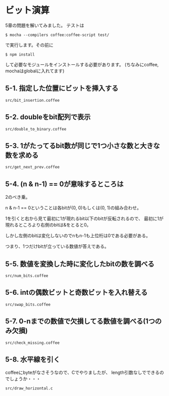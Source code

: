 # ビット演算

5章の問題を解いてみました。
テストは

`$ mocha --compilers coffee:coffee-script test/`

で実行します。その前に

`$ npm install`

して必要なモジュールをインストールする必要があります。
(ちなみにcoffee, mochaはglobalに入れてます)

## 5-1. 指定した位置にビットを挿入する

`src/bit_insertion.coffee`

## 5-2. doubleをbit配列で表示

`src/double_to_binary.coffee`


## 5-3. 1がたってるbit数が同じで1つ小さな数と大きな数を求める

`src/get_next_prev.coffee`

## 5-4. (n & n-1) == 0が意味するところは

2のべき乗。

n & n-1 == 0ということは各bitが(0, 0)もしくは(0, 1)の組み合わせ。

1を引くと右から見て最初に1が現れるbit以下のbitが反転されるので、
最初に1が現れるところより右側のbitは&をとると0。

しかし左側のbitは変化しないのでnもn-1も上位桁は0である必要がある。

つまり、1つだけbitが立っている数値が答えである。

## 5-5. 数値を変換した時に変化したbitの数を調べる

`src/num_bits.coffee`

## 5-6. intの偶数ビットと奇数ビットを入れ替える

`src/swap_bits.coffee`

## 5-7. 0-nまでの数値で欠損してる数値を調べる(1つのみ欠損)

`src/check_missing.coffee`

## 5-8. 水平線を引く

coffeeにbyteがなさそうなので、Cでやりましたが、
length引数なしでできるのでしょうか・・・

`src/draw_horizontal.c`
